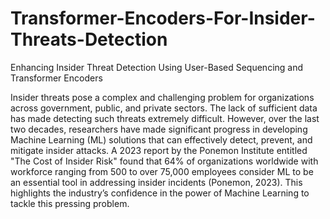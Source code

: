 # Transformer-Encoders-For-Insider-Threats-Detection
Enhancing Insider Threat Detection Using User-Based Sequencing and Transformer Encoders

Insider threats pose a complex and challenging problem for organizations 
across government, public, and private sectors. The lack of sufficient
data has made detecting such threats extremely difficult. However, over the
last two decades, researchers have made significant progress in developing
Machine Learning (ML) solutions that can effectively detect, prevent, and
mitigate insider attacks. A 2023 report by the Ponemon Institute entitled
"The Cost of Insider Risk" found that 64% of organizations worldwide with
workforce ranging from 500 to over 75,000 employees consider ML to be
an essential tool in addressing insider incidents (Ponemon, 2023). This
highlights the industry’s confidence in the power of Machine Learning to
tackle this pressing problem.

